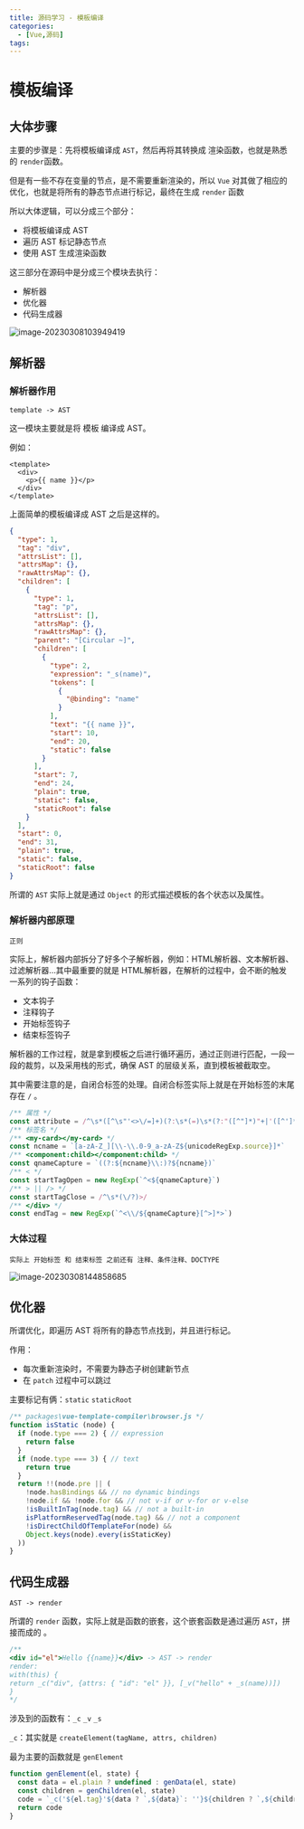 ```yaml
---
title: 源码学习 - 模板编译
categories:
  - [Vue,源码]
tags: 
---
```


# 模板编译

## 大体步骤

主要的步骤是：先将模板编译成 `AST`，然后再将其转换成 渲染函数，也就是熟悉的 `render`函数。

但是有一些不存在变量的节点，是不需要重新渲染的，所以 `Vue` 对其做了相应的优化，也就是将所有的静态节点进行标记，最终在生成 `render` 函数

所以大体逻辑，可以分成三个部分：

- 将模板编译成 AST
- 遍历 AST 标记静态节点
- 使用 AST 生成渲染函数

这三部分在源码中是分成三个模块去执行：

- 解析器
- 优化器
- 代码生成器

![image-20230308103949419](https://s2.loli.net/2023/03/08/b5RofgcjlB6G1hI.png)

## 解析器

### 解析器作用

`template -> AST`

这一模块主要就是将 模板 编译成 AST。

例如： 

```vue
<template>
  <div>
    <p>{{ name }}</p>
  </div>
</template>
```

上面简单的模板编译成 AST 之后是这样的。

```json
{
  "type": 1,
  "tag": "div",
  "attrsList": [],
  "attrsMap": {},
  "rawAttrsMap": {},
  "children": [
    {
      "type": 1,
      "tag": "p",
      "attrsList": [],
      "attrsMap": {},
      "rawAttrsMap": {},
      "parent": "[Circular ~]",
      "children": [
        {
          "type": 2,
          "expression": "_s(name)",
          "tokens": [
            {
              "@binding": "name"
            }
          ],
          "text": "{{ name }}",
          "start": 10,
          "end": 20,
          "static": false
        }
      ],
      "start": 7,
      "end": 24,
      "plain": true,
      "static": false,
      "staticRoot": false
    }
  ],
  "start": 0,
  "end": 31,
  "plain": true,
  "static": false,
  "staticRoot": false
}
```

所谓的 `AST` 实际上就是通过 `Object` 的形式描述模板的各个状态以及属性。

### 解析器内部原理

`正则` 

实际上，解析器内部拆分了好多个子解析器，例如：HTML解析器、文本解析器、过滤解析器...其中最重要的就是 HTML解析器，在解析的过程中，会不断的触发一系列的钩子函数：

- 文本钩子
- 注释钩子
- 开始标签钩子
- 结束标签钩子

解析器的工作过程，就是拿到模板之后进行循环遍历，通过正则进行匹配，一段一段的裁剪，以及采用栈的形式，确保 AST 的层级关系，直到模板被截取空。

其中需要注意的是，自闭合标签的处理。自闭合标签实际上就是在开始标签的末尾存在 `/` 。

```js
/** 属性 */
const attribute = /^\s*([^\s"'<>\/=]+)(?:\s*(=)\s*(?:"([^"]*)"+|'([^']*)'+|([^\s"'=<>`]+)))?/
/** 标签名 */
/** <my-card></my-card> */
const ncname = `[a-zA-Z_][\\-\\.0-9_a-zA-Z${unicodeRegExp.source}]*`
/** <component:child></component:child> */
const qnameCapture = `((?:${ncname}\\:)?${ncname})`
/** < */
const startTagOpen = new RegExp(`^<${qnameCapture}`)
/** > || /> */
const startTagClose = /^\s*(\/?)>/
/** </div> */
const endTag = new RegExp(`^<\\/${qnameCapture}[^>]*>`)
```

### 大体过程

`实际上 开始标签 和 结束标签 之前还有 注释、条件注释、DOCTYPE`

![image-20230308144858685](https://s2.loli.net/2023/03/08/VMaqS3xOLyjDtEZ.png)

## 优化器

所谓优化，即遍历 AST 将所有的静态节点找到，并且进行标记。

作用：

- 每次重新渲染时，不需要为静态子树创建新节点
- 在 `patch` 过程中可以跳过

主要标记有俩：`static`  `staticRoot`

```js
/** packages\vue-template-compiler\browser.js */
function isStatic (node) {
  if (node.type === 2) { // expression
    return false
  }
  if (node.type === 3) { // text
    return true
  }
  return !!(node.pre || (
    !node.hasBindings && // no dynamic bindings
    !node.if && !node.for && // not v-if or v-for or v-else
    !isBuiltInTag(node.tag) && // not a built-in
    isPlatformReservedTag(node.tag) && // not a component
    !isDirectChildOfTemplateFor(node) &&
    Object.keys(node).every(isStaticKey)
  ))
}
```

## 代码生成器

`AST -> render`

所谓的 `render` 函数，实际上就是函数的嵌套，这个嵌套函数是通过遍历 `AST`，拼接而成的 。

```js
/**
<div id="el">Hello {{name}}</div> -> AST -> render
render: 
with(this) {
return _c("div", {attrs: { "id": "el" }}, [_v("hello" + _s(name))])
}
*/
```

涉及到的函数有：`_c` `_v` `_s`

`_c`：其实就是 `createElement(tagName, attrs, children)`

最为主要的函数就是 `genElement`

```js
function genElement(el, state) {
  const data = el.plain ? undefined : genData(el, state)
  const children = genChildren(el, state)
  code = `_c('${el.tag}'${data ? `,${data}`: ''}${children ? `,${children}`: ''})`
  return code
}
```


